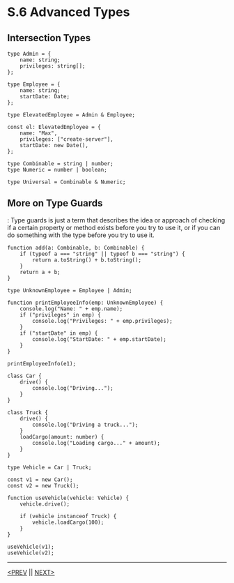 # S.6 Advanced Types

## Intersection Types

```tsx
type Admin = {
	name: string;
	privileges: string[];
};

type Employee = {
	name: string;
	startDate: Date;
};

type ElevatedEmployee = Admin & Employee;

const el: ElevatedEmployee = {
	name: "Max",
	privileges: ["create-server"],
	startDate: new Date(),
};

type Combinable = string | number;
type Numeric = number | boolean;

type Universal = Combinable & Numeric;
```

## More on Type Guards

: Type guards is just a term that describes the idea or approach of checking if a certain property or method exists before you try to use it, or if you can do something with the type before you try to use it.

```tsx
function add(a: Combinable, b: Combinable) {
	if (typeof a === "string" || typeof b === "string") {
		return a.toString() + b.toString();
	}
	return a + b;
}

type UnknownEmployee = Employee | Admin;

function printEmployeeInfo(emp: UnknownEmployee) {
	console.log("Name: " + emp.name);
	if ("privileges" in emp) {
		console.log("Privileges: " + emp.privileges);
	}
	if ("startDate" in emp) {
		console.log("StartDate: " + emp.startDate);
	}
}

printEmployeeInfo(e1);

class Car {
	drive() {
		console.log("Driving...");
	}
}

class Truck {
	drive() {
		console.log("Driving a truck...");
	}
	loadCargo(amount: number) {
		console.log("Loading cargo..." + amount);
	}
}

type Vehicle = Car | Truck;

const v1 = new Car();
const v2 = new Truck();

function useVehicle(vehicle: Vehicle) {
	vehicle.drive();

	if (vehicle instanceof Truck) {
		vehicle.loadCargo(100);
	}
}

useVehicle(v1);
useVehicle(v2);
```

---

[<PREV](./230418.md) || [NEXT>](./230420.md)
